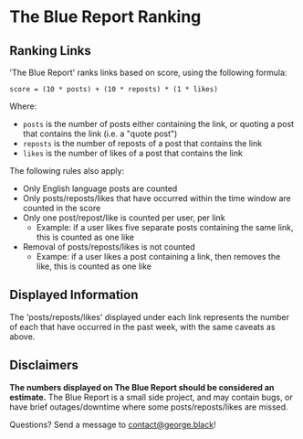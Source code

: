 # The Blue Report Ranking

## Ranking Links

'The Blue Report' ranks links based on score, using the following formula:

```
score = (10 * posts) + (10 * reposts) * (1 * likes)
```

Where:

* `posts` is the number of posts either containing the link, or quoting a post that contains the link (i.e. a "quote post")
* `reposts` is the number of reposts of a post that contains the link
* `likes` is the number of likes of a post that contains the link

The following rules also apply:

* Only English language posts are counted
* Only posts/reposts/likes that have occurred within the time window are counted in the score
* Only one post/repost/like is counted per user, per link
  * Example: if a user likes five separate posts containing the same link, this is counted as one like
* Removal of posts/reposts/likes is not counted
  * Exampe: if a user likes a post containing a link, then removes the like, this is counted as one like

## Displayed Information

The 'posts/reposts/likes' displayed under each link represents the number of each that have occurred in the past week, with the same caveats as above.

## Disclaimers

**The numbers displayed on The Blue Report should be considered an estimate.** The Blue Report is a small side project, and may contain bugs, or have brief outages/downtime where some posts/reposts/likes are missed.

Questions? Send a message to [contact@george.black](mailto:contact@george.black)!
